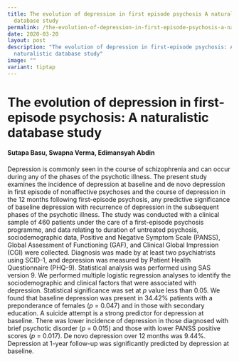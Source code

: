 ```yaml
---
title: The evolution of depression in first episode psychosis A naturalistic
  database study
permalink: /the-evolution-of-depression-in-first-episode-psychosis-a-naturalistic-database-study/
date: 2020-03-20
layout: post
description: "The evolution of depression in first-episode psychosis: A
  naturalistic database study"
image: ""
variant: tiptap
---
```

<h1>The evolution of depression in first-episode psychosis: A naturalistic database study</h1>
<h4><strong>Sutapa Basu, Swapna Verma, Edimansyah Abdin</strong></h4>
<h4></h4>
<p>Depression is commonly seen in the course of schizophrenia and can occur
during any of the phases of the psychotic illness. The present study examines
the incidence of depression at baseline and de novo depression in first
episode of nonaffective psychoses and the course of depression in the 12
months following first-episode psychosis, any predictive significance of
baseline depression with recurrence of depression in the subsequent phases
of the psychotic illness. The study was conducted with a clinical sample
of 460 patients under the care of a first-episode psychosis programme,
and data relating to duration of untreated psychosis, sociodemographic
data, Positive and Negative Symptom Scale (PANSS), Global Assessment of
Functioning (GAF), and Clinical Global Impression (CGI) were collected.
Diagnosis was made by at least two psychiatrists using SCID-1, and depression
was measured by Patient Health Questionnaire (PHQ-9). Statistical analysis
was performed using SAS version 9. We performed multiple logistic regression
analyses to identify the sociodemographic and clinical factors that were
associated with depression. Statistical significance was set at <em>p</em> value
less than 0.05. We found that baseline depression was present in 34.42%
patients with a preponderance of females (<em>p</em> = 0.047) and in those
with secondary education. A suicide attempt is a strong predictor for depression
at baseline. There was lower incidence of depression in those diagnosed
with brief psychotic disorder (<em>p</em> = 0.015) and those with lower
PANSS positive scores (<em>p</em> = 0.017). De novo depression over 12 months
was 9.44%. Depression at 1-year follow-up was significantly predicted by
depression at baseline.</p>